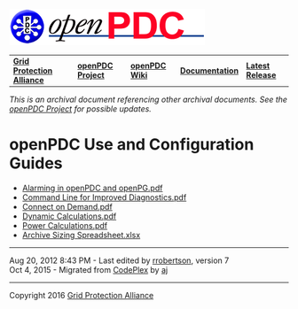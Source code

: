 [![The Open Source Phasor Data Concentrator](openPDC_Logo.png)](openPDC_Home.md "The Open Source Phasor Data Concentrator")

|   |   |   |   |   |
|---|---|---|---|---|
| **[Grid Protection Alliance](http://www.gridprotectionalliance.org "Grid Protection Alliance Home Page")** | **[openPDC Project](https://github.com/GridProtectionAlliance/openPDC "openPDC Project on GitHub")** | **[openPDC Wiki](openPDC_Home.md "openPDC Wiki Home Page")** | **[Documentation](openPDC_Documentation_Home.md "openPDC Documentation Home Page")** | **[Latest Release](https://github.com/GridProtectionAlliance/openPDC/releases "openPDC Releases Home Page")** |

*This is an archival document referencing other archival documents.  See the [openPDC Project](https://github.com/GridProtectionAlliance/openPDC "openPDC Project on GitHub") for possible updates.*

# openPDC Use and Configuration Guides

- [Alarming in openPDC and openPG.pdf](Use_and_Configuration_Guides.files/Alarming_in_openPDC_and_openPG.pdf)
- [Command Line for Improved Diagnostics.pdf](Use_and_Configuration_Guides.files/Command_Line_for_Improved_Diagnostics.pdf)
- [Connect on Demand.pdf](Use_and_Configuration_Guides.files/Connect_on_Demand.pdf)
- [Dynamic Calculations.pdf](Use_and_Configuration_Guides.files/Dynamic_Calculations.pdf)
- [Power Calculations.pdf](Use_and_Configuration_Guides.files/Power_Calculations.pdf)
- [Archive Sizing Spreadsheet.xlsx](Use_and_Configuration_Guides.files/Archive_Sizing_Spreadsheet_473120.xlsx)

---

Aug 20, 2012 8:43 PM - Last edited by [rrobertson](Contributors/rrobertson.md), version 7  
Oct 4, 2015 - Migrated from [CodePlex](http://openpdc.codeplex.com/wikipage?title=Use%20and%20Configuration%20Guides) by [aj](https://github.com/ajstadlin)

---

Copyright 2016 [Grid Protection Alliance](http://www.gridprotectionalliance.org)